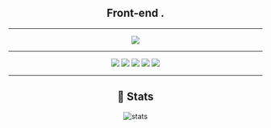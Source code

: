 <div align="center">
<h2>Front-end .</h2>
<hr/>

  <img src="https://img.shields.io/badge/chchih99@gmail.com-EA4335?style=flat-square&logo=Gmail&logoColor=white" />

<hr/>

<img src="https://img.shields.io/badge/JavaScript-F7DF1E?style=for-the-badge&logo=javascript&logoColor=20232A" />
<img src="https://img.shields.io/badge/TypeScript-007ACC?style=for-the-badge&logo=typescript&logoColor=FFFFFF" />
<img src="https://img.shields.io/badge/Python-306998?style=for-the-badge&logo=Python&logoColor=FFE873" />

<img src="https://img.shields.io/badge/React-61DAFB?style=for-the-badge&logo=react&logoColor=20232A" />

<img src="https://img.shields.io/badge/git-F05032?style=for-the-badge&logo=git&logoColor=white">

<hr/>

## 👷 Stats

![stats](https://github-readme-stats-git-masterrstaa-rickstaa.vercel.app/api?username=watchiswatch&&show_icons=true&theme=dark)
  
</div>

























<!--

<img src="{BadgeURLHere}" />

[![watchiswatch's github stats](https://github-readme-stats.vercel.app/api/top-langs/?username=watchiswatch&show_icons=true&hide_border=true&title_color=004386&icon_color=004386&layout=compact)](https://github.com/watchiswatch)
-->
